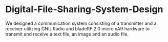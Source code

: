 # Digital-File-Sharing-System-Design
We designed a communication system consisting of a transmitter and a receiver utilizing GNU Radio  and bladeRF 2.0 micro xA9 hardware to transmit and receive a text file, an image and an audio file.
